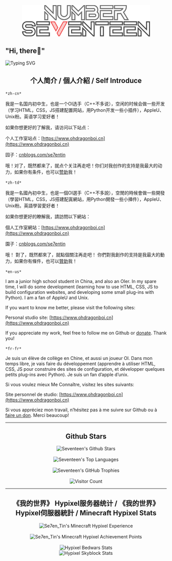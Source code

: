 <p align="center"> 
  <a href="https://ohdragonboi.cn">
    <img src="logo-final/Seventeen-logo-latest-animited.svg"  width="400">
  </a>
</p>

## "Hi, there👋"

![Typing SVG](https://readme-typing-svg.demolab.com?font=Fira+Code&pause=1000&random=false&width=435&lines=Never+Give+Up)

<h2 align="center">个人简介 / 個人介紹 / Self Introduce</h2>

`*zh-cn*`

我是一名国内初中生，也是一个OI选手（C++不多说），空闲的时候会做一些开发（学习HTML，CSS，JS搭建配置网站，用Python开发一些小插件），AppleU、Unix粉。英语学习爱好者！

如果你想更好的了解我，请访问以下站点：

个人工作室站点：[https://www.ohdragonboi.cn](https://www.ohdragonboi.cn)

园子：[cnblogs.com/se7entin](cnblogs.com/se7entin)

哦！对了，既然都来了，就点个关注再走吧！你们对我创作的支持是我最大的动力，如果你有条件，也可以[赞助](DONATE.md)我！

`*zh-td*`

我是一名國內初中生，也是一個OI選手（C++不多說），空閒的時候會做一些開發（學習HTML，CSS，JS搭建配寘網站，用Python開發一些小挿件），AppleU、Unix粉。英語學習愛好者！

如果你想更好的瞭解我，請訪問以下網站：

個人工作室網站：[https://www.ohdragonboi.cn](https://www.ohdragonboi.cn)

園子：[cnblogs.com/se7entin](cnblogs.com/se7entin)

哦！ 對了，既然都來了，就點個關注再走吧！ 你們對我創作的支持是我最大的動力，如果你有條件，也可以[贊助](DONATE.md)我！

`*en-us*`

I am a junior high school student in China, and also an OIer. In my spare time, I will do some development (learning how to use HTML, CSS, JS to build configuration websites, and developing some small plug-ins with Python). I am a fan of AppleU and Unix. 

If you want to know me better, please visit the following sites:

Personal studio site: [https://www.ohdragonboi.cn](https://www.ohdragonboi.cn)

If you appreciate my work, feel free to follow me on Github or [donate](DONATE.md). Thank you! 

`*fr-fr*`

Je suis un élève de collège en Chine, et aussi un joueur OI. Dans mon temps libre, je vais faire du développement (apprendre à utiliser HTML, CSS, JS pour construire des sites de configuration, et développer quelques petits plug-ins avec Python). Je suis un fan d’apple d’unix.

Si vous voulez mieux Me Connaître, visitez les sites suivants:

Site personnel de studio: [https://www.ohdragonboi.cn](https://www.ohdragonboi.cn)

Si vous appréciez mon travail, n’hésitez pas à me suivre sur Github ou à [faire un don](DONATE.md). Merci beaucoup!

---

<h2 align="center">Github Stars</h2>

<div align="center">
  <img src="https://github-readme-stats.vercel.app/api?username=se7entin&show_icons=true&count_private=true&hide_border=false&theme=flat&no-bg=true" alt="Seventeen's Github Stars"/>
</div>

<br>

<div align="center">
  <img src="https://github-readme-stats.vercel.app/api/top-langs/?username=se7entin&layout=compact&hide_border=false&theme=flat&no-bg=true" alt="Seventeen's Top Languages"/>
</div>

<br>

<div align="center">
  <img src="https://github-profile-trophy.vercel.app/?username=se7entin&theme=flat&column=4&margin-w=15&margin-h=15&no-frame=false&rank=-C,-B&no-bg=true" alt="Seventeen's GitHub Trophies"/>
</div>

<br>

<div align="center">
  <img src="https://profile-counter.glitch.me/{se7entin}/count.svg" alt="Visitor Count" />
</div>

---

<h2 align="center">《我的世界》 Hypixel服务器统计 / 《我的世界》 Hypixel伺服器統計 / Minecraft Hypixel Stats</h2>

<div align="center">
  <img width="500px" src="https://gen.plancke.io/exp/Se7en_Tin.png" alt="Se7en_Tin's Minecraft Hypixel Experience"/>
</div>

<br>

<div align="center">
  <img width="500px" src="https://gen.plancke.io/achievementPoints/Se7en_Tin.png" alt="Se7en_Tin's Minecraft Hypixel Achievement Points"/>
</div>

<br>

<div align="center">
  <img src="https://hypixel.paniek.de/signature/836577b2ec974b04a52376d876b63103/general-tooltip" alt="Hypixel Bedwars Stats"/>
</div>

<div align="center">
  <img src="https://hypixel.paniek.de/signature/836577b2ec974b04a52376d876b63103/skyblock/stats/0225a6dd816e4df18b4333673bfc857e" alt="Hypixel Skyblock Stats"/>
</div>
